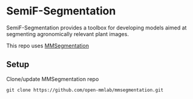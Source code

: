 # SemiF-Segmentation
SemiF-Segmentation provides a toolbox for developing models aimed at segmenting agronomically relevant plant images. 


This repo uses [MMSegmentation](https://github.com/open-mmlab/mmsegmentation)


## Setup

Clone/update MMSegmentation repo

```
git clone https://github.com/open-mmlab/mmsegmentation.git
```
